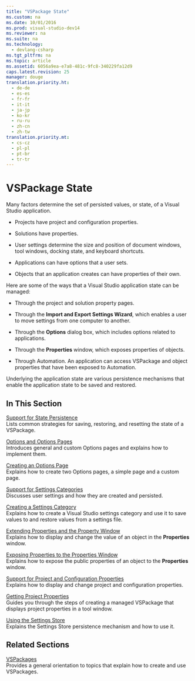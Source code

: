 ```yaml
---
title: "VSPackage State"
ms.custom: na
ms.date: 10/01/2016
ms.prod: visual-studio-dev14
ms.reviewer: na
ms.suite: na
ms.technology: 
  - devlang-csharp
ms.tgt_pltfrm: na
ms.topic: article
ms.assetid: 6056a9ea-e7a8-481c-9fc8-340229fa12d9
caps.latest.revision: 25
manager: douge
translation.priority.ht: 
  - de-de
  - es-es
  - fr-fr
  - it-it
  - ja-jp
  - ko-kr
  - ru-ru
  - zh-cn
  - zh-tw
translation.priority.mt: 
  - cs-cz
  - pl-pl
  - pt-br
  - tr-tr
---
```

# VSPackage State
Many factors determine the set of persisted values, or state, of a Visual Studio application.  
  
-   Projects have project and configuration properties.  
  
-   Solutions have properties.  
  
-   User settings determine the size and position of document windows, tool windows, docking state, and keyboard shortcuts.  
  
-   Applications can have options that a user sets.  
  
-   Objects that an application creates can have properties of their own.  
  
 Here are some of the ways that a Visual Studio application state can be managed:  
  
-   Through the project and solution property pages.  
  
-   Through the **Import and Export Settings Wizard**, which enables a user to move settings from one computer to another.  
  
-   Through the **Options** dialog box, which includes options related to applications.  
  
-   Through the **Properties** window, which exposes properties of objects.  
  
-   Through Automation. An application can access VSPackage and object properties that have been exposed to Automation.  
  
 Underlying the application state are various persistence mechanisms that enable the application state to be saved and restored.  
  
## In This Section  
 [Support for State Persistence](../VS_not_in_toc/Support-for-State-Persistence.md)  
 Lists common strategies for saving, restoring, and resetting the state of a VSPackage.  
  
 [Options and Options Pages](../Topic/Options%20and%20Options%20Pages.md)  
 Introduces general and custom Options pages and explains how to implement them.  
  
 [Creating an Options Page](../Topic/Creating%20an%20Options%20Page.md)  
 Explains how to create two Options pages, a simple page and a custom page.  
  
 [Support for Settings Categories](../VS_not_in_toc/Support-for-Settings-Categories.md)  
 Discusses user settings and how they are created and persisted.  
  
 [Creating a Settings Category](../Topic/Creating%20a%20Settings%20Category.md)  
 Explains how to create a Visual Studio settings category and use it to save values to and restore values from a settings file.  
  
 [Extending Properties and the Property Window](../Topic/Extending%20Properties%20and%20the%20Property%20Window.md)  
 Explains how to display and change the value of an object in the **Properties** window.  
  
 [Exposing Properties to the Properties Window](../Topic/Exposing%20Properties%20to%20the%20Properties%20Window.md)  
 Explains how to expose the public properties of an object to the **Properties** window.  
  
 [Support for Project and Configuration Properties](../Topic/Support%20for%20Project%20and%20Configuration%20Properties.md)  
 Explains how to display and change project and configuration properties.  
  
 [Getting Project Properties](../Topic/Getting%20Project%20Properties.md)  
 Guides you through the steps of creating a managed VSPackage that displays project properties in a tool window.  
  
 [Using the Settings Store](../Topic/Using%20the%20Settings%20Store.md)  
 Explains the Settings Store persistence mechanism and how to use it.  
  
## Related Sections  
 [VSPackages](../Topic/VSPackages.md)  
 Provides a general orientation to topics that explain how to create and use VSPackages.